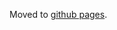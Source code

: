 Moved to [github pages](https://hubmapconsortium.github.io/ingest-validation-tools/thick-section-multiphoton-mxif/).